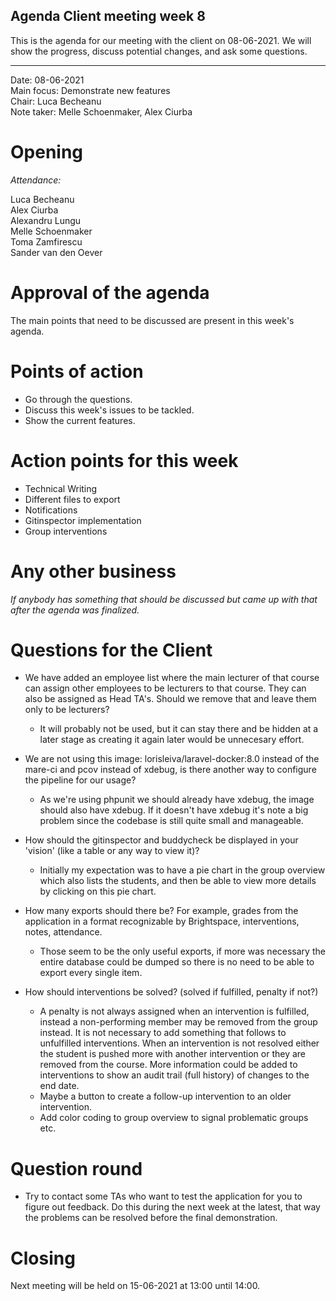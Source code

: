 ## Agenda Client meeting week 8

This is the agenda for our meeting with the client on 08-06-2021. We will show the progress, discuss potential changes, and ask some questions.

---

Date:           08-06-2021\
Main focus:     Demonstrate new features\
Chair:          Luca Becheanu\
Note taker:     Melle Schoenmaker, Alex Ciurba


# Opening
*Attendance:*

Luca Becheanu\
Alex Ciurba\
Alexandru Lungu\
Melle Schoenmaker\
Toma Zamfirescu\
Sander van den Oever

# Approval of the agenda

The main points that need to be discussed are present in this week's agenda.

# Points of action

- Go through the questions.
- Discuss this week's issues to be tackled.
- Show the current features.

# Action points for this week

- Technical Writing
- Different files to export
- Notifications
- Gitinspector implementation
- Group interventions

# Any other business
*If anybody has something that should be discussed but came up with that after the agenda was finalized.*

# Questions for the Client

- We have added an employee list where the main lecturer of that course can assign other employees to be lecturers to that course. They can also be assigned as Head TA's. Should we remove that and leave them only to be lecturers?
  - It will probably not be used, but it can stay there and be hidden at a later stage as creating it again later would be unnecesary effort.
    
- We are not using this image: lorisleiva/laravel-docker:8.0 instead of the mare-ci and pcov instead of xdebug, is there another way to configure the pipeline for our usage?
  - As we're using phpunit we should already have xdebug, the image should also have xdebug. If it doesn't have xdebug it's note a big problem since the codebase is still quite small and manageable.

- How should the gitinspector and buddycheck be displayed in your 'vision' (like a table or any way to view it)?
  - Initially my expectation was to have a pie chart in the group overview which also lists the students, and then be able to view more details by clicking on this pie chart.
  
- How many exports should there be? For example, grades from the application in a format recognizable by Brightspace, interventions, notes, attendance.
  - Those seem to be the only useful exports, if more was necessary the entire database could be dumped so there is no need to be able to export every single item.
  
- How should interventions be solved? (solved if fulfilled, penalty if not?)
  - A penalty is not always assigned when an intervention is fulfilled, instead a non-performing member may be removed from the group instead. It is not necessary to add something that follows to unfulfilled interventions. When an intervention is not resolved either the student is pushed more with another intervention or they are removed from the course. More information could be added to interventions to show an audit trail (full history) of changes to the end date.
  - Maybe a button to create a follow-up intervention to an older intervention.
  - Add color coding to group overview to signal problematic groups etc.

# Question round

- Try to contact some TAs who want to test the application for you to figure out feedback. Do this during the next week at the latest, that way the problems can be resolved before the final demonstration.

# Closing

Next meeting will be held on 15-06-2021 at 13:00 until 14:00.
